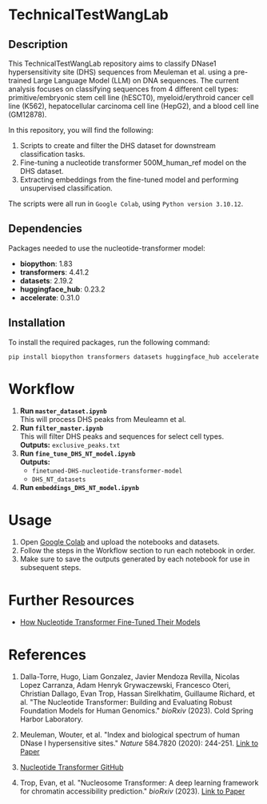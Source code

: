 # TechnicalTestWangLab

## Description

This TechnicalTestWangLab repository aims to classify DNase1 hypersensitivity site (DHS) sequences from Meuleman et al. using a pre-trained Large Language Model (LLM) on DNA sequences. The current analysis focuses on classifying sequences from 4 different cell types: primitive/embryonic stem cell line (hESCT0), myeloid/erythroid cancer cell line (K562), hepatocellular carcinoma cell line (HepG2), and a blood cell line (GM12878).

In this repository, you will find the following:
1. Scripts to create and filter the DHS dataset for downstream classification tasks.
2. Fine-tuning a nucleotide transformer 500M_human_ref model on the DHS dataset.
3. Extracting embeddings from the fine-tuned model and performing unsupervised classification.

The scripts were all run in `Google Colab`, using `Python version 3.10.12`.

## Dependencies

Packages needed to use the nucleotide-transformer model:
- **biopython**: 1.83
- **transformers**: 4.41.2
- **datasets**: 2.19.2
- **huggingface_hub**: 0.23.2
- **accelerate**: 0.31.0

## Installation

To install the required packages, run the following command:

```bash
pip install biopython transformers datasets huggingface_hub accelerate
```

# Workflow

1. **Run `master_dataset.ipynb`**  
   This will process DHS peaks from Meuleamn et al.
2. **Run `filter_master.ipynb`**  
   This will filter DHS peaks and sequences for select cell types.  
   **Outputs:** `exclusive_peaks.txt`
3. **Run `fine_tune_DHS_NT_model.ipynb`**  
   **Outputs:** 
   - `finetuned-DHS-nucleotide-transformer-model`
   - `DHS_NT_datasets`
4. **Run `embeddings_DHS_NT_model.ipynb`**

# Usage
1. Open [Google Colab](https://colab.research.google.com/) and upload the notebooks and datasets.
2. Follow the steps in the Workflow section to run each notebook in order. 
3. Make sure to save the outputs generated by each notebook for use in subsequent steps.

# Further Resources

- [How Nucleotide Transformer Fine-Tuned Their Models](https://github.com/huggingface/notebooks/blob/main/examples/nucleotide_transformer_dna_sequence_modelling.ipynb)

# References

1. Dalla-Torre, Hugo, Liam Gonzalez, Javier Mendoza Revilla, Nicolas Lopez Carranza, Adam Henryk Grywaczewski, Francesco Oteri, Christian Dallago, Evan Trop, Hassan Sirelkhatim, Guillaume Richard, et al. "The Nucleotide Transformer: Building and Evaluating Robust Foundation Models for Human Genomics." *bioRxiv* (2023). Cold Spring Harbor Laboratory.

2. Meuleman, Wouter, et al. "Index and biological spectrum of human DNase I hypersensitive sites." *Nature* 584.7820 (2020): 244-251. [Link to Paper](https://www.nature.com/articles/s41586-020-2559-3)

3. [Nucleotide Transformer GitHub](https://github.com/instadeepai/nucleotide-transformer)

4. Trop, Evan, et al. "Nucleosome Transformer: A deep learning framework for chromatin accessibility prediction." *bioRxiv* (2023). [Link to Paper](https://www.biorxiv.org/content/10.1101/2023.01.11.523679v3)

